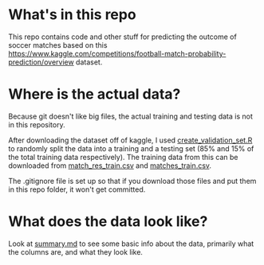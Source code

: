 # What's in this repo

This repo contains code and other stuff for predicting the outcome of soccer matches based on this https://www.kaggle.com/competitions/football-match-probability-prediction/overview dataset.

# Where is the actual data?

Because git doesn't like big files, the actual training and testing data is not in this repository.

After downloading the dataset off of kaggle, I used [create_validation_set.R](create_validation_set.R) to randomly split the data into a training and a testing set (85% and 15% of the total training data respectively). 
The training data from this can be downloaded from [match_res_train.csv](https://wpi0-my.sharepoint.com/:x:/g/personal/awkinley_wpi_edu/EQCgebC2lABLmcdYSbJmwOcBDa6slsZ5WAtpk3XRO1gNDA?e=JoY5tB) and [matches_train.csv](https://wpi0-my.sharepoint.com/:x:/g/personal/awkinley_wpi_edu/EeID7MU-vANIt3PfaTi0FwkBIhh1ke8jTJ7NZ2WDNnKlHQ?e=Jnz4FW).

The .gitignore file is set up so that if you download those files and put them in this repo folder, it won't get committed.

# What does the data look like?

Look at [summary.md](summary.md) to see some basic info about the data, primarily what the columns are, and what they look like.